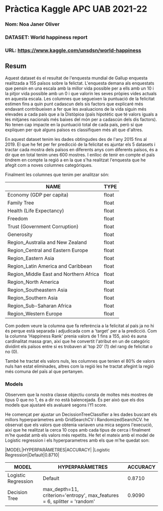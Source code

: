 # Pràctica Kaggle APC UAB 2021-22
### Nom: Noa Janer Oliver
### DATASET: World happiness report
### URL: https://www.kaggle.com/unsdsn/world-happiness

## Resum
Aquest dataset és el resultat de l'enquesta mundial de Gallup enquesta realitzada a 155 països sobre la felictat. L'enquesta demana als enquestats que pensin en una escala amb la millor vida possible per a ells amb un 10 i la pitjor vida possible amb un 0 i que valorin les seves pròpies vides actuals en aquesta escala. Les columnes que segueixen la puntuació de la felicitat estimen fins a quin punt cadascun dels sis factors que explicaré més endavant contribueixen a fer que les avaluacions de la vida siguin més elevades a cada país que a la Distòpioa (païs hipotètic que té valors iguals a les mitjanes nacionals més baixes del món per a cadascún dels dis factors). No tenen cap impacte en la puntuació total de cada país, però sí que expliquen per què alguns països es classifiquen més alt que d'altres.

En aquest dataset tenim les dades obtingudes des de l'any 2015 fins al 2019. El que he fet per fer predicció de la felicitat es ajuntar els 5 datasets i tractar cada mostra dels països en diferents anys com diferents països, és a dir que en total tenim unes 600 mostres. I enlloc de tenir en compte el païs tindrem en compte la regió a en la que s'ha realitzat l'enquesta que he afegit com a noves columnes categóriques. 

Finalment les columnes que tenim per analitzar són: 

|NAME|TYPE|
|--|--|
|Economy (GDP per capita)|float|
|Family Tree|float|
|Health (Life Expectancy)|float|
|Freedom|float|
|Trust (Government Corruption)|float|
|Generosity|float|
|Region_Australia and New Zealand|float|
|Region_Central and Eastern Europe|float|
|Region_Eastern Asia|float|
|Region_Latin America and Caribbean|float|
|Region_Middle East and Northern Africa|float|
|Region_North America|float|
|Region_Southeastern Asia|float|
|Region_Southern Asia|float|
|Region_Sub-Saharan Africa|float|
|Region_Western Europe|float|


Com podem veure la columna que fa referéncia a la felicitat al país ja no hi és perque està separada i adjudicada com a 'target' per a la predicció. Com la columna 'Happiness Rank' prenia valors de 1 fins a 155, això és auna cardinalitat massa gran, així que he convertit l'atribut en un de categóric dividint els països entre si es trobaven al 'top 20' (1) del rang de felicitat o no (0).

També he tractat els valors nuls, les columnes que tenien el 80% de valors nuls han estat eliminades, altres com la regió les he tractat afegint la regió més comuna del païs al que pertanyen. 

### Models

Observem que la nostra classe objectiu consta de moltes més mostres de tipus 0 que no 1, és a dir no està balencejada. És per això que els dos models que ajustaré els avaluaré segons l'f1 score. 

He començat per ajustar un DecissionTreeClassifier a les dades buscant els millors hyperparàmetres amb GridSearchCV i RandomizedSearchCV. he observat que els valors que obtenia variaven una mica segons l'execució, així que he realitzat la cerca 10 cops amb cada tipus de cerca i finalment m'he quedat amb els valors més repetits.
He fet el mateix amb el model de Logistic regression i els hyperparametres amb els que m'he quedat son:

|MODEL|HYPERPARÀMETRES|ACCURACY|
|Logistic Regression|Default|0.8710|


|MODEL|HYPERPARÀMETRES|ACCURACY|
|--|--|--|
|Logistic Regression|Default|0.8710|0.3053|
|Decision Tree|max_depth=11, criterion='entropy', max_features = 6, splitter = 'random'|0.9090|




